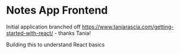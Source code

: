 # Notes App Frontend

Initial application branched off https://www.taniarascia.com/getting-started-with-react/ - thanks Tania!

Building this to understand React basics
